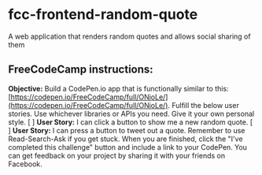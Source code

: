 # fcc-frontend-random-quote
A web application that renders random quotes and allows social sharing of them

## FreeCodeCamp instructions:
**Objective:** Build a CodePen.io app that is functionally similar to this: [https://codepen.io/FreeCodeCamp/full/ONjoLe/](https://codepen.io/FreeCodeCamp/full/ONjoLe/).
Fulfill the below user stories. Use whichever libraries or APIs you need. Give it your own personal style.
[ ] **User Story:** I can click a button to show me a new random quote.
[ ] **User Story:** I can press a button to tweet out a quote.
Remember to use Read-Search-Ask if you get stuck.
When you are finished, click the "I've completed this challenge" button and include a link to your CodePen.
You can get feedback on your project by sharing it with your friends on Facebook.